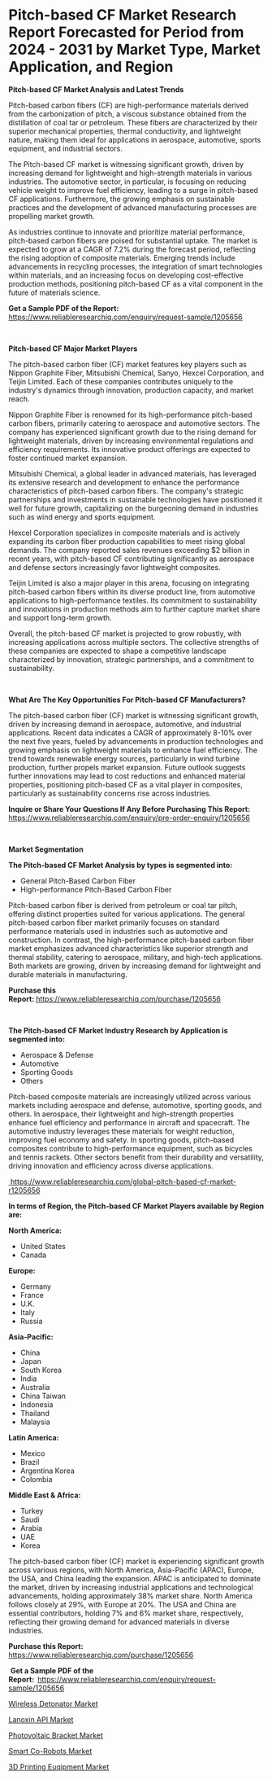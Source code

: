 <p><h1>Pitch-based CF Market Research Report Forecasted for Period from 2024 -  2031 by Market Type, Market Application, and Region</h1></p><p><strong>Pitch-based CF Market Analysis and Latest Trends</strong></p>
<p><p>Pitch-based carbon fibers (CF) are high-performance materials derived from the carbonization of pitch, a viscous substance obtained from the distillation of coal tar or petroleum. These fibers are characterized by their superior mechanical properties, thermal conductivity, and lightweight nature, making them ideal for applications in aerospace, automotive, sports equipment, and industrial sectors.</p><p>The Pitch-based CF market is witnessing significant growth, driven by increasing demand for lightweight and high-strength materials in various industries. The automotive sector, in particular, is focusing on reducing vehicle weight to improve fuel efficiency, leading to a surge in pitch-based CF applications. Furthermore, the growing emphasis on sustainable practices and the development of advanced manufacturing processes are propelling market growth.</p><p>As industries continue to innovate and prioritize material performance, pitch-based carbon fibers are poised for substantial uptake. The market is expected to grow at a CAGR of 7.2% during the forecast period, reflecting the rising adoption of composite materials. Emerging trends include advancements in recycling processes, the integration of smart technologies within materials, and an increasing focus on developing cost-effective production methods, positioning pitch-based CF as a vital component in the future of materials science.</p></p>
<p><strong>Get a Sample PDF of the Report:&nbsp;</strong> <a href="https://www.reliableresearchiq.com/enquiry/request-sample/1205656?utm_campaign=1087&utm_medium=2&utm_source=Github&utm_content=ia&utm_term=16102024&utm_id=pitch-based-cf">https://www.reliableresearchiq.com/enquiry/request-sample/1205656</a></p>
<p>&nbsp;</p>
<p><strong>Pitch-based CF Major Market Players</strong></p>
<p><p>The pitch-based carbon fiber (CF) market features key players such as Nippon Graphite Fiber, Mitsubishi Chemical, Sanyo, Hexcel Corporation, and Teijin Limited. Each of these companies contributes uniquely to the industry's dynamics through innovation, production capacity, and market reach.</p><p>Nippon Graphite Fiber is renowned for its high-performance pitch-based carbon fibers, primarily catering to aerospace and automotive sectors. The company has experienced significant growth due to the rising demand for lightweight materials, driven by increasing environmental regulations and efficiency requirements. Its innovative product offerings are expected to foster continued market expansion.</p><p>Mitsubishi Chemical, a global leader in advanced materials, has leveraged its extensive research and development to enhance the performance characteristics of pitch-based carbon fibers. The company's strategic partnerships and investments in sustainable technologies have positioned it well for future growth, capitalizing on the burgeoning demand in industries such as wind energy and sports equipment.</p><p>Hexcel Corporation specializes in composite materials and is actively expanding its carbon fiber production capabilities to meet rising global demands. The company reported sales revenues exceeding $2 billion in recent years, with pitch-based CF contributing significantly as aerospace and defense sectors increasingly favor lightweight composites.</p><p>Teijin Limited is also a major player in this arena, focusing on integrating pitch-based carbon fibers within its diverse product line, from automotive applications to high-performance textiles. Its commitment to sustainability and innovations in production methods aim to further capture market share and support long-term growth.</p><p>Overall, the pitch-based CF market is projected to grow robustly, with increasing applications across multiple sectors. The collective strengths of these companies are expected to shape a competitive landscape characterized by innovation, strategic partnerships, and a commitment to sustainability.</p></p>
<p>&nbsp;</p>
<p><strong>What Are The Key Opportunities For Pitch-based CF Manufacturers?</strong></p>
<p><p>The pitch-based carbon fiber (CF) market is witnessing significant growth, driven by increasing demand in aerospace, automotive, and industrial applications. Recent data indicates a CAGR of approximately 8-10% over the next five years, fueled by advancements in production technologies and growing emphasis on lightweight materials to enhance fuel efficiency. The trend towards renewable energy sources, particularly in wind turbine production, further propels market expansion. Future outlook suggests further innovations may lead to cost reductions and enhanced material properties, positioning pitch-based CF as a vital player in composites, particularly as sustainability concerns rise across industries.</p></p>
<p><strong>Inquire or Share Your Questions If Any Before Purchasing This Report:</strong> <a href="https://www.reliableresearchiq.com/enquiry/pre-order-enquiry/1205656?utm_campaign=1087&utm_medium=2&utm_source=Github&utm_content=ia&utm_term=16102024&utm_id=pitch-based-cf">https://www.reliableresearchiq.com/enquiry/pre-order-enquiry/1205656</a></p>
<p>&nbsp;</p>
<p><strong>Market Segmentation</strong></p>
<p><strong>The Pitch-based CF Market Analysis by types is segmented into:</strong></p>
<p><ul><li>General Pitch-Based Carbon Fiber</li><li>High-performance Pitch-Based Carbon Fiber</li></ul></p>
<p><p>Pitch-based carbon fiber is derived from petroleum or coal tar pitch, offering distinct properties suited for various applications. The general pitch-based carbon fiber market primarily focuses on standard performance materials used in industries such as automotive and construction. In contrast, the high-performance pitch-based carbon fiber market emphasizes advanced characteristics like superior strength and thermal stability, catering to aerospace, military, and high-tech applications. Both markets are growing, driven by increasing demand for lightweight and durable materials in manufacturing.</p></p>
<p><strong>Purchase this Report:&nbsp;</strong><a href="https://www.reliableresearchiq.com/purchase/1205656?utm_campaign=1087&utm_medium=2&utm_source=Github&utm_content=ia&utm_term=16102024&utm_id=pitch-based-cf">https://www.reliableresearchiq.com/purchase/1205656</a></p>
<p>&nbsp;</p>
<p><strong>The Pitch-based CF Market Industry Research by Application is segmented into:</strong></p>
<p><ul><li>Aerospace & Defense</li><li>Automotive</li><li>Sporting Goods</li><li>Others</li></ul></p>
<p><p>Pitch-based composite materials are increasingly utilized across various markets including aerospace and defense, automotive, sporting goods, and others. In aerospace, their lightweight and high-strength properties enhance fuel efficiency and performance in aircraft and spacecraft. The automotive industry leverages these materials for weight reduction, improving fuel economy and safety. In sporting goods, pitch-based composites contribute to high-performance equipment, such as bicycles and tennis rackets. Other sectors benefit from their durability and versatility, driving innovation and efficiency across diverse applications.</p></p>
<p><a href="https://www.reliableresearchiq.com/global-pitch-based-cf-market-r1205656?utm_campaign=1087&utm_medium=2&utm_source=Github&utm_content=ia&utm_term=16102024&utm_id=pitch-based-cf">&nbsp;https://www.reliableresearchiq.com/global-pitch-based-cf-market-r1205656</a></p>
<p><strong>In terms of Region, the Pitch-based CF Market Players available by Region are:</strong></p>
<p>
    <p> <strong> North America: </strong>
        <ul>
            <li>United States</li>
            <li>Canada</li>
        </ul>
        </p> 
    <p> <strong> Europe: </strong>
        <ul>
            <li>Germany</li>
            <li>France</li>
            <li>U.K.</li>
            <li>Italy</li>
            <li>Russia</li>
        </ul>
        </p> 
    <p> <strong> Asia-Pacific: </strong>
        <ul>
            <li>China</li>
            <li>Japan</li>
            <li>South Korea</li>
            <li>India</li>
            <li>Australia</li>
            <li>China Taiwan</li>
            <li>Indonesia</li>
            <li>Thailand</li>
            <li>Malaysia</li>
        </ul>
        </p> 
    <p> <strong> Latin America: </strong>
        <ul>
            <li>Mexico</li>
            <li>Brazil</li>
            <li>Argentina Korea</li>
            <li>Colombia</li>
        </ul>
        </p> 
    <p> <strong> Middle East & Africa: </strong>
        <ul>
            <li>Turkey</li>
            <li>Saudi</li>
            <li>Arabia</li>
            <li>UAE</li>
            <li>Korea</li>
        </ul>
    </p>
    </p>
<p><p>The pitch-based carbon fiber (CF) market is experiencing significant growth across various regions, with North America, Asia-Pacific (APAC), Europe, the USA, and China leading the expansion. APAC is anticipated to dominate the market, driven by increasing industrial applications and technological advancements, holding approximately 38% market share. North America follows closely at 29%, with Europe at 20%. The USA and China are essential contributors, holding 7% and 6% market share, respectively, reflecting their growing demand for advanced materials in diverse industries.</p></p>
<p><strong>Purchase this Report: </strong><a href="https://www.reliableresearchiq.com/purchase/1205656?utm_campaign=1087&utm_medium=2&utm_source=Github&utm_content=ia&utm_term=16102024&utm_id=pitch-based-cf">https://www.reliableresearchiq.com/purchase/1205656</a></p>
<p>&nbsp;<strong>Get a Sample PDF of the Report:&nbsp;&nbsp;</strong><a href="https://www.reliableresearchiq.com/enquiry/request-sample/1205656?utm_campaign=1087&utm_medium=2&utm_source=Github&utm_content=ia&utm_term=16102024&utm_id=pitch-based-cf">https://www.reliableresearchiq.com/enquiry/request-sample/1205656</a></p>
<p><strong></strong></p>
<p><p><a href="https://issuu.com/reportprime-2/docs/wireless-detonator-market-size-2030_cbc85d6abb2697?utm_campaign=1087&utm_medium=2&utm_source=Github&utm_content=ia&utm_term=16102024&utm_id=pitch-based-cf">Wireless Detonator Market</a></p><p><a href="https://www.linkedin.com/pulse/emerging-trends-lanoxin-api-market-detailed-overview-applications-ccpue?trk=public_post_embed_feed-article-content&utm_campaign=1087&utm_medium=2&utm_source=Github&utm_content=ia&utm_term=16102024&utm_id=pitch-based-cf">Lanoxin API Market</a></p><p><a href="https://issuu.com/reportprime-2/docs/photovoltaic-bracket-market-size-20_3b4140a95da326?utm_campaign=1087&utm_medium=2&utm_source=Github&utm_content=ia&utm_term=16102024&utm_id=pitch-based-cf">Photovoltaic Bracket Market</a></p><p><a href="https://github.com/benjigwozdzus/Market-Research-Report-List-1/blob/main/smart-co-robots-market.md?utm_campaign=1087&utm_medium=2&utm_source=Github&utm_content=ia&utm_term=16102024&utm_id=pitch-based-cf">Smart Co-Robots Market</a></p><p><a href="https://github.com/abbiewimld/Market-Research-Report-List-1/blob/main/3d-printing-euqipment-market.md?utm_campaign=1087&utm_medium=2&utm_source=Github&utm_content=ia&utm_term=16102024&utm_id=pitch-based-cf">3D Printing Euqipment Market</a></p></p>